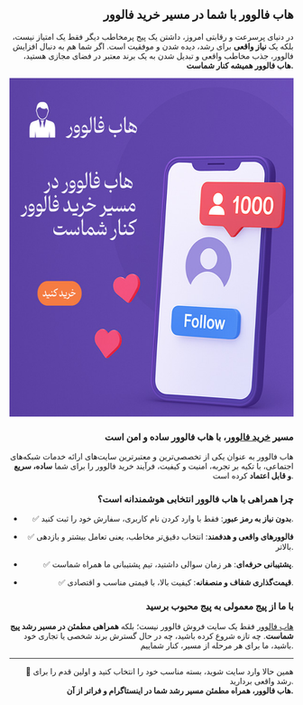 <h2 class="" style="text-align: right;" data-start="180" data-end="220">هاب فالوور با شما در مسیر خرید فالوور</h2>
<p class="" style="text-align: right;" data-start="222" data-end="489">در دنیای پرسرعت و رقابتی امروز، داشتن یک پیج پرمخاطب دیگر فقط یک امتیاز نیست، بلکه یک <strong data-start="308" data-end="322">نیاز واقعی</strong> برای رشد، دیده شدن و موفقیت است. اگر شما هم به دنبال افزایش فالوور، جذب مخاطب واقعی و تبدیل شدن به یک برند معتبر در فضای مجازی هستید، <strong data-start="457" data-end="489">هاب فالوور همیشه کنار شماست.</strong></p>
<p data-start="222" data-end="489"></p>
<p data-start="222" data-end="489"><img class="aligncenter size-medium" src="https://raw.githubusercontent.com/iamiralpha/Hub-Follower-is-with-you-on-the-path-to-buying-followers./refs/heads/main/ChatGPT-Image-Apr-15%2C-2025%2C-08_26_42-PM.jpg" alt="خرید فالوور با هاب فالوور" width="600" height="600" /></p>

<h3 class="" style="text-align: right;" data-start="491" data-end="541">مسیر <a href="https://www.hubfollower.com/">خرید فالوور</a>، با هاب فالوور ساده و امن است</h3>
<p class="" style="text-align: right;" data-start="543" data-end="734">هاب فالوور به عنوان یکی از تخصصی‌ترین و معتبرترین سایت‌های ارائه خدمات شبکه‌های اجتماعی، با تکیه بر تجربه، امنیت و کیفیت، فرآیند خرید فالوور را برای شما <strong data-start="696" data-end="724">ساده، سریع و قابل اعتماد</strong> کرده است.</p>

<h3 class="" style="text-align: right;" data-start="736" data-end="787">چرا همراهی با هاب فالوور انتخابی هوشمندانه است؟</h3>
<ul style="text-align: right;" data-start="789" data-end="1111">
 	<li class="" data-start="789" data-end="871">
<p class="" data-start="791" data-end="871">✅ <strong data-start="793" data-end="818">بدون نیاز به رمز عبور</strong>: فقط با وارد کردن نام کاربری، سفارش خود را ثبت کنید.</p>
</li>
 	<li class="" data-start="872" data-end="961">
<p class="" data-start="874" data-end="961">✅ <strong data-start="876" data-end="904">فالوورهای واقعی و هدفمند</strong>: انتخاب دقیق‌تر مخاطب، یعنی تعامل بیشتر و بازدهی بالاتر.</p>
</li>
 	<li class="" data-start="962" data-end="1038">
<p class="" data-start="964" data-end="1038">✅ <strong data-start="966" data-end="986">پشتیبانی حرفه‌ای</strong>: هر زمان سوالی داشتید، تیم پشتیبانی ما همراه شماست.</p>
</li>
 	<li class="" data-start="1039" data-end="1111">
<p class="" data-start="1041" data-end="1111">✅ <strong data-start="1043" data-end="1072">قیمت‌گذاری شفاف و منصفانه</strong>: کیفیت بالا، با قیمتی مناسب و اقتصادی.</p>
</li>
</ul>
<h3 class="" style="text-align: right;" data-start="1113" data-end="1155">با ما از پیج معمولی به پیج محبوب برسید</h3>
<p class="" style="text-align: right;" data-start="1157" data-end="1352"><a href="https://www.hubfollower.com/">هاب فالوور</a> فقط یک سایت فروش فالوور نیست؛ بلکه <strong data-start="1203" data-end="1241">همراهی مطمئن در مسیر رشد پیج شماست</strong>. چه تازه شروع کرده باشید، چه در حال گسترش برند شخصی یا تجاری خود باشید، ما برای هر مرحله از مسیر، کنار شماییم.</p>


<hr class="" data-start="1354" data-end="1357" />
<p class="" style="text-align: right;" data-start="1359" data-end="1528">📲 همین حالا وارد سایت شوید، بسته مناسب خود را انتخاب کنید و اولین قدم را برای رشد واقعی بردارید.<br data-start="1456" data-end="1459" /><strong data-start="1459" data-end="1528">هاب فالوور، همراه مطمئن مسیر رشد شما در اینستاگرام و فراتر از آن.</strong></p>
